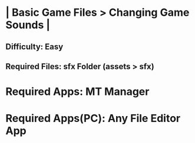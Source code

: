 # | Basic Game Files > Changing Game Sounds |
## Difficulty: Easy
## Required Files: sfx Folder (assets > sfx)
# Required Apps: MT Manager
# Required Apps(PC): Any File Editor App
